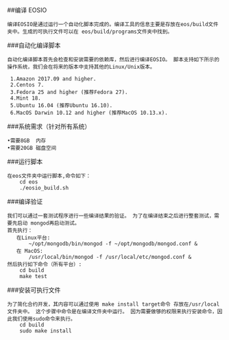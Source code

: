 ##编译 EOSIO

    编译EOSIO是通过运行一个自动化脚本完成的。编译工具的信息主要是存放在eos/build文件夹中。生成的可执行文件可以在 eos/build/programs文件夹中找到。

###自动化编译脚本
     
    自动化编译脚本首先会检查和安装需要的依赖库，然后进行编译EOSIO。 脚本支持如下所示的操作系统，我们会在将来的版本中支持其他的Linux/Unix版本。

     1.Amazon 2017.09 and higher.
     2.Centos 7.
     3.Fedora 25 and higher (推荐Fedora 27).
     4.Mint 18.
     5.Ubuntu 16.04 (推荐Ubuntu 16.10).
     6.MacOS Darwin 10.12 and higher (推荐MacOS 10.13.x).

###系统需求（针对所有系统）

    •需要8GB  内存
    •需要20GB 磁盘空间

###运行脚本
    
    在eos文件夹中运行脚本,命令如下：
        cd eos
        ./eosio_build.sh

###编译验证
    
    我们可以通过一套测试程序进行一些编译结果的验证。 为了在编译结束之后进行整套测试，需要先启动 mongod再启动测试。
    首先执行：
       在Linux平台:
           ~/opt/mongodb/bin/mongod -f ~/opt/mongodb/mongod.conf &
       在 MacOS:
           /usr/local/bin/mongod -f /usr/local/etc/mongod.conf &
    然后执行如下命令（所有平台）:
        cd build
        make test

###安装可执行文件

    为了简化合约开发，其内容可以通过使用 make install target命令 存放在/usr/local 文件夹中。 这个步骤中命令是在编译文件夹中运行。 因为需要做够的权限来执行安装命令，因此我们使用sudo命令来执行。
        cd build
        sudo make install
 